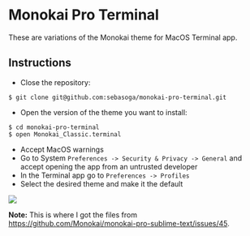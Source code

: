 # Monokai Pro Terminal

These are variations of the Monokai theme for MacOS Terminal app.

## Instructions

- Close the repository:
```
$ git clone git@github.com:sebasoga/monokai-pro-terminal.git
```
- Open the version of the theme you want to install:
```
$ cd monokai-pro-terminal
$ open Monokai_Classic.terminal
```
- Accept MacOS warnings
- Go to System `Preferences -> Security & Privacy -> General` and accept opening
  the app from an untrusted developer
- In the Terminal app go to `Preferences -> Profiles`
- Select the desired theme and make it the default

![](https://cleanshot-cloud-fra.s3.eu-central-1.amazonaws.com/media/3792/Wxr67jZ9UEY1DdeYwfWTdsVndTGm1B5FyRA5uES3.jpeg?X-Amz-Content-Sha256=UNSIGNED-PAYLOAD&X-Amz-Algorithm=AWS4-HMAC-SHA256&X-Amz-Credential=AKIA5MF2VVMNBYBOTT5A%2F20200515%2Feu-central-1%2Fs3%2Faws4_request&X-Amz-Date=20200515T163812Z&X-Amz-SignedHeaders=host&X-Amz-Expires=300&X-Amz-Signature=aba17c54155493168778c006da21b6eee501982330ee9e0f9998c87d17d3732c)

**Note:** This is where I got the files from
https://github.com/Monokai/monokai-pro-sublime-text/issues/45.
